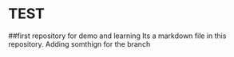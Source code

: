 # TEST
##first repository for demo and learning
Its a markdown file in this repository.
Adding somthign for the branch
